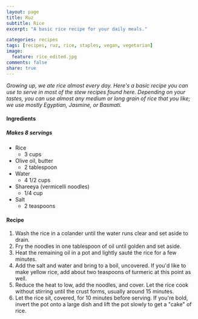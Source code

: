 ```yaml
---
layout: page
title: Ruz
subtitle: Rice
excerpt: "A basic rice recipe for your daily meals."

categories: recipes
tags: [recipes, ruz, rice, staples, vegan, vegetarian]
image:
  feature: rice_edited.jpg
comments: false
share: true
---
```




*Growing up, we ate rice almost every day. Here's a basic recipe you can use to serve in most of the stew recipes found here. Depending on your tastes, you can use almost any medium or long grain of rice that you like; we use mostly Egyptian, Jasmine, or Basmati.*

#### Ingredients

##### Makes 8 servings

* Rice
    - 3 cups
* Olive oil, butter
    - 2 tablespoon
* Water
    - 4 1/2 cups
* Shareeya (vermicelli noodles)
    - 1/4 cup
* Salt
    - 2 teaspoons

#### Recipe

1. Wash the rice in a colander until the water runs clear and set aside to drain.
2. Fry the noodles in one tablespoon of oil until golden and set aside.
3. Heat the remaining oil in a pot and lightly sauté the rice for a few minutes.
4. Add the salt and water and bring to a boil, uncovered. If you'd like to make yellow rice, add about two teaspoons of turmeric at this point as well.
5. Reduce the heat to low, add the noodles, and cover. Let the rice cook without stirring until the crust forms, usually around 15 minutes.
6. Let the rice sit, covered, for 10 minutes before serving. If you're bold, invert the pot onto a large dish and lift the pot slowly to get a "cake" of rice.

